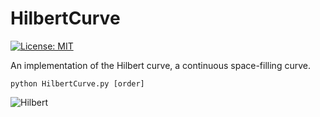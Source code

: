 # HilbertCurve
[![License: MIT](https://img.shields.io/badge/License-MIT-yellow.svg)](https://opensource.org/licenses/MIT)

An implementation of the Hilbert curve, a continuous space-filling curve.

```shell
python HilbertCurve.py [order]
````

![Hilbert](https://github.com/damuopel/HilbertCurve/blob/master/Hilbert.gif)